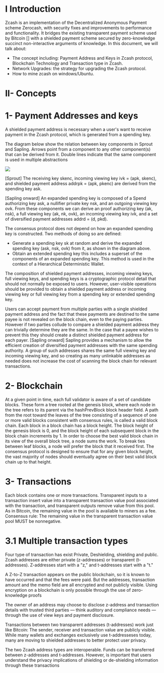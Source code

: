 # I Introduction

Zcash is an implementation of the Decentralized Anonymous Payment scheme Zerocash, with security fixes and improvements to performance and functionality. It bridges the existing transparent payment scheme used by Bitcoin [] with a shielded payment scheme secured by zero-knowledge succinct non-interactive arguments of knowledge. In this document, we will talk about:

- The concept including: Payment Address and Keys in Zcash protocol, Blockchain Technology and Transaction type in Zcash.
- Network Upgrades: the strategy for upgrading the Zcash protocol.
- How to mine zcash on windows/Ubuntu.


# II- Concepts


# 1- Payment Addresses and keys

A shielded payment address is necessary when a user&#39;s want to receive payment in the Zcash protocol, which is generated from a spending key.

The diagram below show the relation between key components in Sprout and Sapling. Arrows point from a component to any other component(s) that can be derived from it. Double lines indicate that the same component is used in multiple abstractions

![](RackMultipart20200706-4-1rti8yh_html_ae5b5797512bd0b1.png)

[Sprout] The receiving key skenc, incoming viewing key ivk = (apk, skenc), and shielded payment address addrpk = (apk, pkenc) are derived from the spending key ask.

[Sapling onward] An expanded spending key is composed of a Spend authorizing key ask, a nullifier private key nsk, and an outgoing viewing key ovk. From these components we can derive an proof authorizing key (ak, nsk), a full viewing key (ak, nk, ovk), an incoming viewing key ivk, and a set of diversified payment addresses addrd = (d, pkd).

The consensus protocol does not depend on how an expanded spending key is constructed. Two methods of doing so are defined:

- Generate a spending key sk at random and derive the expanded spending key (ask, nsk, ovk) from it, as shown in the diagram above.
- Obtain an extended spending key this includes a superset of the components of an expanded spending key. This method is used in the context of a Hierarchical Deterministic Wallet.

The composition of shielded payment addresses, incoming viewing keys, full viewing keys, and spending keys is a cryptographic protocol detail that should not normally be exposed to users. However, user-visible operations should be provided to obtain a shielded payment address or incoming viewing key or full viewing key from a spending key or extended spending key.

Users can accept payment from multiple parties with a single shielded payment address and the fact that these payments are destined to the same payee is not revealed on the block chain, even to the paying parties. However if two parties collude to compare a shielded payment address they can trivially determine they are the same. In the case that a payee wishes to prevent this they should create a distinct shielded payment address for each payer. [Sapling onward] Sapling provides a mechanism to allow the efficient creation of diversified payment addresses with the same spending authority. A group of such addresses shares the same full viewing key and incoming viewing key, and so creating as many unlinkable addresses as needed does not increase the cost of scanning the block chain for relevant transactions.

# 2- Blockchain

At a given point in time, each full validator is aware of a set of candidate blocks. These form a tree rooted at the genesis block, where each node in the tree refers to its parent via the hashPrevBlock block header field. A path from the root toward the leaves of the tree consisting of a sequence of one or more valid blocks consistent with consensus rules, is called a valid block chain. Each block in a block chain has a block height. The block height of the genesis block is 0, and the block height of each subsequent block in the block chain increments by 1. In order to choose the best valid block chain in its view of the overall block tree, a node sums the work. To break ties between leaf blocks, a node will prefer the block that it received first. The consensus protocol is designed to ensure that for any given block height, the vast majority of nodes should eventually agree on their best valid block chain up to that height.


# 3- Transactions

Each block contains one or more transactions. Transparent inputs to a transaction insert value into a transparent transaction value pool associated with the transaction, and transparent outputs remove value from this pool. As in Bitcoin, the remaining value in the pool is available to miners as a fee. Consensus rule: The remaining value in the transparent transaction value pool MUST be nonnegative.


# 3.1  Multiple transaction types

Four type of transaction has exist Private, Deshielding, shielding and public. Zcash addresses are either private (z-addresses) or transparent (t-addresses). Z-addresses start with a &quot;z,&quot; and t-addresses start with a &quot;t.&quot;

A Z-to-Z transaction appears on the public blockchain, so it is known to have occurred and that the fees were paid. But the addresses, transaction amount and the memo field are all encrypted and not publicly visible. Using encryption on a blockchain is only possible through the use of zero-knowledge proofs

The owner of an address may choose to disclose z-address and transaction details with trusted third parties — think auditory and compliance needs — through the use of view keys and payment disclosure.

Transactions between two transparent addresses (t-addresses) work just like Bitcoin: The sender, receiver and transaction value are publicly visible. While many wallets and exchanges exclusively use t-addresseses today, many are moving to shielded addresses to better protect user privacy.

The two Zcash address types are interoperable. Funds can be transferred between z-addresses and t-addresses. However, is important that users understand the privacy implications of shielding or de-shielding information through these transactions


